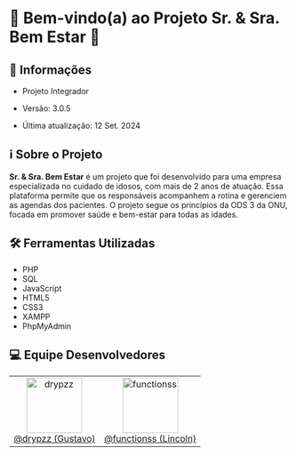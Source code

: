 <!-- [
    author: drypzz e functionss;
    type: readme;
] -->

# 🌟 Bem-vindo(a) ao Projeto Sr. & Sra. Bem Estar 🎉

## 📢 Informações

- Projeto Integrador

- Versão: 3.0.5

- Última atualização: 12 Set. 2024

## ℹ️ Sobre o Projeto

**Sr. & Sra. Bem Estar** é um projeto que foi desenvolvido para uma empresa especializada no cuidado de idosos, com mais de 2 anos de atuação. Essa plataforma permite que os responsáveis acompanhem a rotina e gerenciem as agendas dos pacientes. O projeto segue os princípios da ODS 3 da ONU, focada em promover saúde e bem-estar para todas as idades.

## 🛠️ Ferramentas Utilizadas

- PHP
- SQL
- JavaScript
- HTML5
- CSS3
- XAMPP
- PhpMyAdmin

## 💻 Equipe Desenvolvedores

<table>
  <tr>
    <td align="center">
      <a href="https://github.com/drypzz" target="_blank">
        <img width="100px" src="https://avatars.githubusercontent.com/u/79218936?v=4" alt="drypzz" />
        <br />
        @drypzz (Gustavo)
      </a>
    </td>
    <td align="center">
      <a href="https://github.com/function404" target="_blank">
        <img width="100px" src="https://avatars.githubusercontent.com/u/79523461?v=4" alt="functionss" />
        <br />
        @functionss (Lincoln)
       </a>
    </td>
  </tr>
</table>
